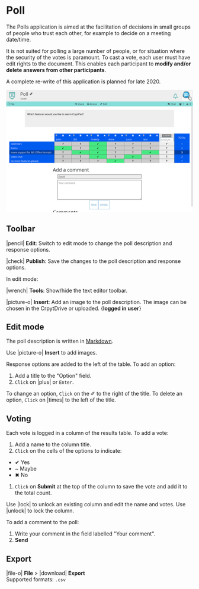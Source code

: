 # Poll

The Polls application is aimed at the facilitation of decisions in small groups of people who trust each other, for example to decide on a meeting date/time.

It is not suited for polling a large number of people, or for situation where the security of the votes is paramount. To cast a vote, each user must have edit rights to the document. This enables each participant to **modify and/or delete answers from other participants**.

A complete re-write of this application is planned for late 2020. 
<!--- XXX watch date and update accordingly --> 

<img class="screenshot" alt="preview of the poll application" src="/images/poll-preview.png">


## Toolbar

|pencil| **Edit**: Switch to edit mode to change the poll description and response options.

|check| **Publish**: Save the changes to the poll description and response options. 

In edit mode: 

|wrench| **Tools**: Show/hide the text editor toolbar.

|picture-o| **Insert**:  Add an image to the poll description. The image can be chosen in the CrpytDrive or uploaded. {**logged in user**}


## Edit mode 

The poll description is written in [Markdown](https://github.com/adam-p/markdown-here/wiki/Markdown-Cheatsheet).
<!--- localised link if possible. French here: 
https://blog.wax-o.com/2014/04/tutoriel-un-guide-pour-bien-commencer-avec-markdown/ --> 
Use |picture-o| **Insert** to add images.

Response options are added to the left of the table. To add an option: 

1. Add a title to the "Option" field.
1. `Click` on |plus| or `Enter`. 

To change an option, `Click` on the ✐ to the right of the title. To delete an option, `Click` on |times| to the left of the title. 

## Voting

Each vote is logged in a column of the results table. To add a vote: 

1. Add a name to the column title.
1. `Click` on the cells of the options to indicate:
  - ✔ Yes
  - ~ Maybe
  - ✖ No
1. `Click` on **Submit** at the top of the column to save the vote and add it to the total count. 

Use |lock| to unlock an existing column and edit the name and votes. Use |unlock| to lock the column.

To add a comment to the poll:

1. Write your comment in the field labelled "Your comment".
1. **Send**

## Export

|file-o| **File** > |download| **Export**   
Supported formats: `.csv`
